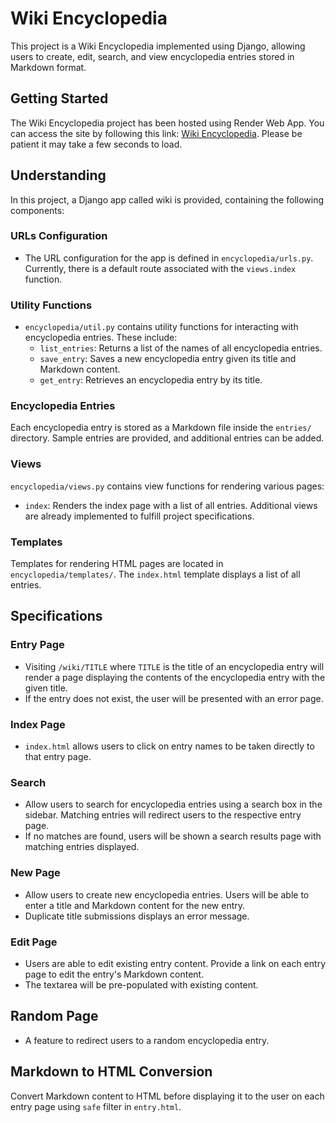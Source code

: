 # Wiki Encyclopedia
This project is a Wiki Encyclopedia implemented using Django, allowing users to create, edit, search, and view encyclopedia entries stored in Markdown format.

## Getting Started
The Wiki Encyclopedia project has been hosted using Render Web App. You can access the site by following this link: [Wiki Encyclopedia](https://projects-0qr3.onrender.com/). Please be patient it may take a few seconds to load.

## Understanding
In this project, a Django app called wiki is provided, containing the following components:

### URLs Configuration
- The URL configuration for the app is defined in `encyclopedia/urls.py`. Currently, there is a default route associated with the `views.index` function.
### Utility Functions
- `encyclopedia/util.py` contains utility functions for interacting with encyclopedia entries. These include:
  - `list_entries`: Returns a list of the names of all encyclopedia entries.
  - `save_entry`: Saves a new encyclopedia entry given its title and Markdown content.
  - `get_entry`: Retrieves an encyclopedia entry by its title.
### Encyclopedia Entries
Each encyclopedia entry is stored as a Markdown file inside the `entries/` directory. Sample entries are provided, and additional entries can be added.
### Views
`encyclopedia/views.py` contains view functions for rendering various pages:
- `index`: Renders the index page with a list of all entries.
Additional views are already implemented to fulfill project specifications.
### Templates
Templates for rendering HTML pages are located in `encyclopedia/templates/`. The `index.html` template displays a list of all entries.

## Specifications
### Entry Page
- Visiting `/wiki/TITLE` where `TITLE` is the title of an encyclopedia entry will render a page displaying the contents of the encyclopedia entry with the given title.
- If the entry does not exist, the user will be presented with an error page.

### Index Page
- `index.html` allows users to click on entry names to be taken directly to that entry page.

### Search
- Allow users to search for encyclopedia entries using a search box in the sidebar.
Matching entries will redirect users to the respective entry page.
- If no matches are found, users will be shown a search results page with matching entries displayed.

### New Page
- Allow users to create new encyclopedia entries.
Users will be able to enter a title and Markdown content for the new entry.
- Duplicate title submissions displays an error message.

### Edit Page
- Users are able to edit existing entry content.
Provide a link on each entry page to edit the entry's Markdown content.
- The textarea will be pre-populated with existing content.

## Random Page
- A feature to redirect users to a random encyclopedia entry.

## Markdown to HTML Conversion
Convert Markdown content to HTML before displaying it to the user on each entry page using `safe` filter in `entry.html`.